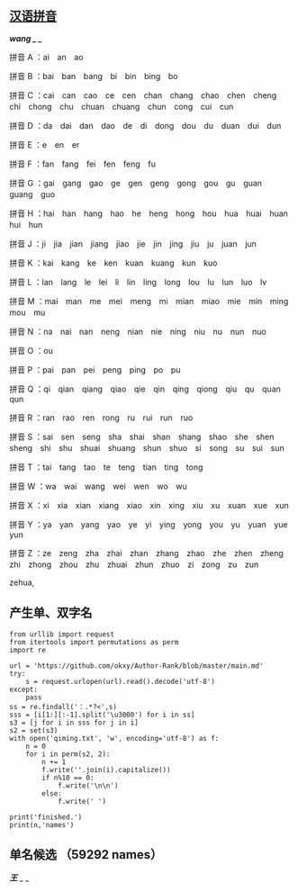 [汉语拼音](http://www.cidianwang.com/pinyin)
---
***wang _ _*** 

拼音 A ：ai　an　ao　

拼音 B ：bai　ban　bang　bi　bin　bing　bo　

拼音 C ：cai　can　cao　ce　cen　chan　chang　chao　chen　cheng　chi　chong　chu　chuan　chuang　chun　cong　cui　cun　　

拼音 D ：da　dai　dan　dao　de　di　dong　dou　du　duan　dui　dun

拼音 E ：e　en　er

拼音 F ：fan　fang　fei　fen　feng　fu　

拼音 G ：gai　gang　gao　ge　gen　geng　gong　gou　gu　guan　guang　guo　

拼音 H ：hai　han　hang　hao　he　heng　hong　hou　hua　huai　huan　hui　hun

拼音 J ：ji　jia　jian　jiang　jiao　jie　jin　jing　jiu　ju　juan　jun　

拼音 K ：kai　kang　ke　ken　kuan　kuang　kun　kuo　

拼音 L ：lan　lang　le　lei　li　lin　ling　long　lou　lu　lun　luo　lv　

拼音 M ：mai　man　me　mei　meng　mi　mian　miao　mie　min　ming　mou　mu　

拼音 N ：na　nai　nan　neng　nian　nie　ning　niu　nu　nun　nuo　

拼音 O ：ou

拼音 P ：pai　pan　pei　peng　ping　po　pu　

拼音 Q ：qi　qian　qiang　qiao　qie　qin　qing　qiong　qiu　qu　quan　qun

拼音 R ：ran　rao　ren　rong　ru　rui　run　ruo　

拼音 S ：sai　sen　seng　sha　shai　shan　shang　shao　she　shen　sheng　shi　shu　shuai　shuang　shun　shuo　si　song　su　sui　sun　　

拼音 T ：tai　tang　tao　te　teng　tian　ting　tong　

拼音 W ：wa　wai　wang　wei　wen　wo　wu　

拼音 X ：xi　xia　xian　xiang　xiao　xin　xing　xiu　xu　xuan　xue　xun　

拼音 Y ：ya　yan　yang　yao　ye　yi　ying　yong　you　yu　yuan　yue　yun

拼音 Z ：ze　zeng　zha　zhai　zhan　zhang　zhao　zhe　zhen　zheng　zhi　zhong　zhou　zhu　zhuai　zhun　zhuo　zi　zong　zu　zun


zehua, 

产生单、双字名
---

```
from urllib import request
from itertools import permutations as perm
import re

url = 'https://github.com/okxy/Author-Rank/blob/master/main.md'
try:
    s = request.urlopen(url).read().decode('utf-8')
except:
    pass
ss = re.findall('：.*?<',s)
sss = [i[1:][:-1].split('\u3000') for i in ss]
s3 = [j for i in sss for j in i]
s2 = set(s3)
with open('qiming.txt', 'w', encoding='utf-8') as f:
    n = 0
    for i in perm(s2, 2):
        n += 1
        f.write(''.join(i).capitalize())
        if n%10 == 0:
            f.write('\n\n')
        else:
            f.write(' ')

print('finished.')    
print(n,'names')

```


单名候选 （59292 names）
---
___王___ _ _


